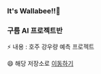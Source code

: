 ### It's Wallabee!!🦘

### 구름 AI 프로젝트반

⚡ 내용 : 호주 강우량 예측 프로젝트 <br>

😄 해당 저장소로 [이동하기](https://github.com/Wallabee22/AI_goorm/tree/main/Rain_in_Australia_Pilot_Project) 
<!--
**Wallabee22/Wallabee22** is a ✨ _special_ ✨ repository because its `README.md` (this file) appears on your GitHub profile.

Here are some ideas to get you started:

- 🔭 I’m currently working on ...
- 🌱 I’m currently learning ...
- 👯 I’m looking to collaborate on ...
- 🤔 I’m looking for help with ...
- 💬 Ask me about ...
- 📫 How to reach me: ...
- 😄 Pronouns: ...
- ⚡ Fun fact: ...
-->
